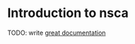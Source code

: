 # Introduction to nsca

TODO: write [great documentation](http://jacobian.org/writing/great-documentation/what-to-write/)
